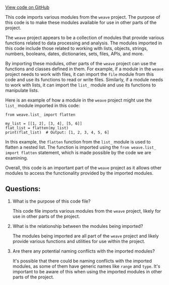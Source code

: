 [View code on GitHub](https://github.com/wandb/weave/weave/ops_primitives/__init__.py)

This code imports various modules from the `weave` project. The purpose of this code is to make these modules available for use in other parts of the project. 

The `weave` project appears to be a collection of modules that provide various functions related to data processing and analysis. The modules imported in this code include those related to working with lists, objects, strings, numbers, booleans, dates, dictionaries, sets, files, APIs, and more. 

By importing these modules, other parts of the `weave` project can use the functions and classes defined in them. For example, if a module in the `weave` project needs to work with files, it can import the `file` module from this code and use its functions to read or write files. Similarly, if a module needs to work with lists, it can import the `list_` module and use its functions to manipulate lists. 

Here is an example of how a module in the `weave` project might use the `list_` module imported in this code:

```
from weave.list_ import flatten

my_list = [[1, 2], [3, 4], [5, 6]]
flat_list = flatten(my_list)
print(flat_list)  # Output: [1, 2, 3, 4, 5, 6]
```

In this example, the `flatten` function from the `list_` module is used to flatten a nested list. The function is imported using the `from weave.list_ import flatten` statement, which is made possible by the code we are examining. 

Overall, this code is an important part of the `weave` project as it allows other modules to access the functionality provided by the imported modules.
## Questions: 
 1. What is the purpose of this code file?
    
    This code file imports various modules from the `weave` project, likely for use in other parts of the project.

2. What is the relationship between the modules being imported?
    
    The modules being imported are all part of the `weave` project and likely provide various functions and utilities for use within the project.

3. Are there any potential naming conflicts with the imported modules?
    
    It's possible that there could be naming conflicts with the imported modules, as some of them have generic names like `range` and `type`. It's important to be aware of this when using the imported modules in other parts of the project.
